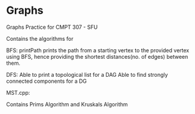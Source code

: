 # Graphs
Graphs Practice for CMPT 307 - SFU

Contains the algorithms for 

BFS:
printPath prints the path from a starting vertex to the provided vertex using BFS, hence providing the shortest distances(no. of edges) between them.



DFS:
Able to print a topological list for a DAG
Able to find strongly connected components for a DG

MST.cpp:

Contains Prims Algorithm and Kruskals Algorithm
